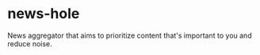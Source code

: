 # news-hole
News aggregator that aims to prioritize content that's important to you and reduce noise.
